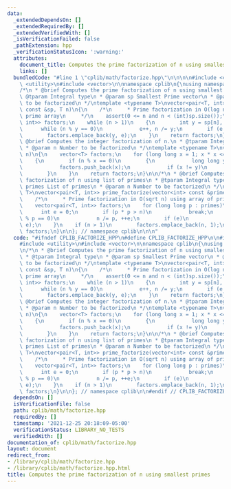 ```yaml
---
data:
  _extendedDependsOn: []
  _extendedRequiredBy: []
  _extendedVerifiedWith: []
  _isVerificationFailed: false
  _pathExtension: hpp
  _verificationStatusIcon: ':warning:'
  attributes:
    document_title: Computes the prime factorization of n using smallest primes
    links: []
  bundledCode: "#line 1 \"cplib/math/factorize.hpp\"\n\n\n\n#include <cassert>\n#include\
    \ <utility>\n#include <vector>\n\nnamespace cplib\n{\nusing namespace std;\n\n\
    /*\n * @brief Computes the prime factorization of n using smallest primes\n *\
    \ @tparam Integral type\n * @param sp Smallest Prime vector\n * @param n Number\
    \ to be factorized\n */\ntemplate <typename T>\nvector<pair<T, int>> smallest_prime_factorize(vector<int>\
    \ const &sp, T n)\n{\n    /*\n     * Prime factorization in O(log n) using smallest\
    \ prime array\n     */\n    assert(0 <= n and n < (int)sp.size());\n    vector<pair<T,\
    \ int>> factors;\n    while (n > 1)\n    {\n        int y = sp[n], e = 0;\n  \
    \      while (n % y == 0)\n            e++, n /= y;\n        if (e > 0)\n    \
    \        factors.emplace_back(y, e);\n    }\n    return factors;\n}\n\n/*\n *\
    \ @brief Computes the integer factorization of n.\n * @tparam Integral type\n\
    \ * @param n Number to be factorized\n */\ntemplate <typename T>\nvector<T> factorize(T\
    \ n)\n{\n    vector<T> factors;\n    for (long long x = 1; x * x <= n; ++x)\n\
    \    {\n        if (n % x == 0)\n        {\n            long long y = n / x;\n\
    \            factors.push_back(x);\n            if (x != y)\n                factors.push_back(y);\n\
    \        }\n    }\n    return factors;\n}\n\n/*\n * @brief Computes the prime\
    \ factorization of n using list of primes\n * @tparam Integral type\n * @param\
    \ primes List of primes\n * @param n Number to be factorized\n */\ntemplate <typename\
    \ T>\nvector<pair<T, int>> prime_factorize(vector<int> const &primes, T n)\n{\n\
    \    /*\n     * Prime factorization in O(sqrt n) using array of primes\n     */\n\
    \    vector<pair<T, int>> factors;\n    for (long long p : primes)\n    {\n  \
    \      int e = 0;\n        if (p * p > n)\n            break;\n        while (n\
    \ % p == 0)\n            n /= p, ++e;\n        if (e)\n            factors.emplace_back(p,\
    \ e);\n    }\n    if (n > 1)\n        factors.emplace_back(n, 1);\n    return\
    \ factors;\n}\n\n}; // namespace cplib\n\n\n"
  code: "#ifndef CPLIB_FACTORIZE_HPP\n#define CPLIB_FACTORIZE_HPP\n\n#include <cassert>\n\
    #include <utility>\n#include <vector>\n\nnamespace cplib\n{\nusing namespace std;\n\
    \n/*\n * @brief Computes the prime factorization of n using smallest primes\n\
    \ * @tparam Integral type\n * @param sp Smallest Prime vector\n * @param n Number\
    \ to be factorized\n */\ntemplate <typename T>\nvector<pair<T, int>> smallest_prime_factorize(vector<int>\
    \ const &sp, T n)\n{\n    /*\n     * Prime factorization in O(log n) using smallest\
    \ prime array\n     */\n    assert(0 <= n and n < (int)sp.size());\n    vector<pair<T,\
    \ int>> factors;\n    while (n > 1)\n    {\n        int y = sp[n], e = 0;\n  \
    \      while (n % y == 0)\n            e++, n /= y;\n        if (e > 0)\n    \
    \        factors.emplace_back(y, e);\n    }\n    return factors;\n}\n\n/*\n *\
    \ @brief Computes the integer factorization of n.\n * @tparam Integral type\n\
    \ * @param n Number to be factorized\n */\ntemplate <typename T>\nvector<T> factorize(T\
    \ n)\n{\n    vector<T> factors;\n    for (long long x = 1; x * x <= n; ++x)\n\
    \    {\n        if (n % x == 0)\n        {\n            long long y = n / x;\n\
    \            factors.push_back(x);\n            if (x != y)\n                factors.push_back(y);\n\
    \        }\n    }\n    return factors;\n}\n\n/*\n * @brief Computes the prime\
    \ factorization of n using list of primes\n * @tparam Integral type\n * @param\
    \ primes List of primes\n * @param n Number to be factorized\n */\ntemplate <typename\
    \ T>\nvector<pair<T, int>> prime_factorize(vector<int> const &primes, T n)\n{\n\
    \    /*\n     * Prime factorization in O(sqrt n) using array of primes\n     */\n\
    \    vector<pair<T, int>> factors;\n    for (long long p : primes)\n    {\n  \
    \      int e = 0;\n        if (p * p > n)\n            break;\n        while (n\
    \ % p == 0)\n            n /= p, ++e;\n        if (e)\n            factors.emplace_back(p,\
    \ e);\n    }\n    if (n > 1)\n        factors.emplace_back(n, 1);\n    return\
    \ factors;\n}\n\n}; // namespace cplib\n\n#endif // CPLIB_FACTORIZE_HPP\n"
  dependsOn: []
  isVerificationFile: false
  path: cplib/math/factorize.hpp
  requiredBy: []
  timestamp: '2021-12-25 20:18:09-05:00'
  verificationStatus: LIBRARY_NO_TESTS
  verifiedWith: []
documentation_of: cplib/math/factorize.hpp
layout: document
redirect_from:
- /library/cplib/math/factorize.hpp
- /library/cplib/math/factorize.hpp.html
title: Computes the prime factorization of n using smallest primes
---
```

